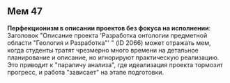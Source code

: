 ## Мем 47

**Перфекционизм в описании проектов без фокуса на исполнении**: Заголовок "Описание проекта 'Разработка онтологии предметной области "Геология и Разработка"' " (ID 2066) может отражать мем, когда студенты тратят чрезмерно много времени на детальное планирование и описание, но игнорируют практическую реализацию. Это приводит к "параличу анализа", где идеализация проекта тормозит прогресс, и работа "зависает" на этапе подготовки.